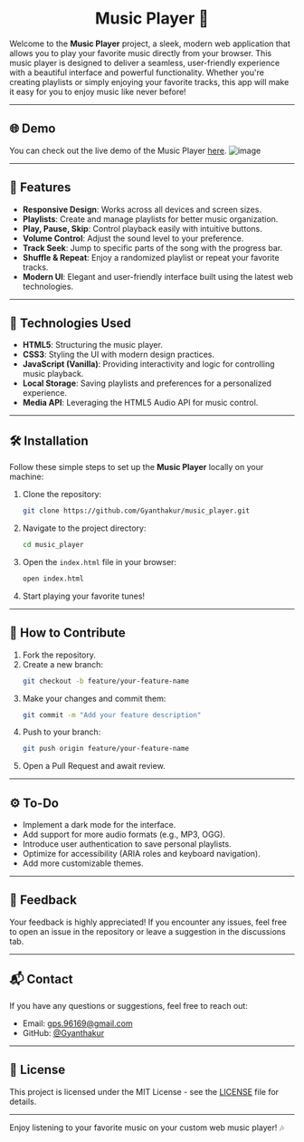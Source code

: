<div align="center">

# Music Player 🎵

</div>

Welcome to the **Music Player** project, a sleek, modern web application that allows you to play your favorite music directly from your browser. This music player is designed to deliver a seamless, user-friendly experience with a beautiful interface and powerful functionality. Whether you're creating playlists or simply enjoying your favorite tracks, this app will make it easy for you to enjoy music like never before!

---

## 🌐 Demo

You can check out the live demo of the Music Player [here](https://gyanthakur.github.io/music_player/).
![image](https://github.com/user-attachments/assets/266b10a1-a011-4c53-8423-ef6624c9f3a5)


---

## 📖 Features

- **Responsive Design**: Works across all devices and screen sizes.
- **Playlists**: Create and manage playlists for better music organization.
- **Play, Pause, Skip**: Control playback easily with intuitive buttons.
- **Volume Control**: Adjust the sound level to your preference.
- **Track Seek**: Jump to specific parts of the song with the progress bar.
- **Shuffle & Repeat**: Enjoy a randomized playlist or repeat your favorite tracks.
- **Modern UI**: Elegant and user-friendly interface built using the latest web technologies.

---

## 🚀 Technologies Used

- **HTML5**: Structuring the music player.
- **CSS3**: Styling the UI with modern design practices.
- **JavaScript (Vanilla)**: Providing interactivity and logic for controlling music playback.
- **Local Storage**: Saving playlists and preferences for a personalized experience.
- **Media API**: Leveraging the HTML5 Audio API for music control.

---

## 🛠️ Installation

Follow these simple steps to set up the **Music Player** locally on your machine:

1. Clone the repository:
   ```bash
   git clone https://github.com/Gyanthakur/music_player.git
   ```

2. Navigate to the project directory:
   ```bash
   cd music_player
   ```

3. Open the `index.html` file in your browser:
   ```bash
   open index.html
   ```

4. Start playing your favorite tunes!

---

## 📝 How to Contribute

1. Fork the repository.
2. Create a new branch:
   ```bash
   git checkout -b feature/your-feature-name
   ```
3. Make your changes and commit them:
   ```bash
   git commit -m "Add your feature description"
   ```
4. Push to your branch:
   ```bash
   git push origin feature/your-feature-name
   ```
5. Open a Pull Request and await review.

---

## ⚙️ To-Do

- Implement a dark mode for the interface.
- Add support for more audio formats (e.g., MP3, OGG).
- Introduce user authentication to save personal playlists.
- Optimize for accessibility (ARIA roles and keyboard navigation).
- Add more customizable themes.

---

## 📣 Feedback

Your feedback is highly appreciated! If you encounter any issues, feel free to open an issue in the repository or leave a suggestion in the discussions tab.

---

## 📬 Contact

If you have any questions or suggestions, feel free to reach out:

- Email: [gps.96169@gmail.com](mailto:gps.96169@gmail.com)
- GitHub: [@Gyanthakur](https://github.com/Gyanthakur)

---

## 📄 License

This project is licensed under the MIT License - see the [LICENSE](LICENSE) file for details.

---

Enjoy listening to your favorite music on your custom web music player! 🎶
